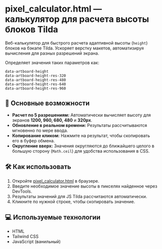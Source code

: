 # pixel_calculator.html — калькулятор для расчета высоты блоков Tilda

Веб-калькулятор для быстрого расчета адаптивной высоты (`height`) блоков на бэкапе Tilda. Ускоряет верстку макетов, автоматизируя вычисления для разных разрешений экрана.

Определяет значения таких параметров как:

```
data-artboard-height
data-artboard-height-res-320
data-artboard-height-res-480
data-artboard-height-res-640
data-artboard-height-res-960
```

## 🚀 Основные возможности

* **Расчет по 5 разрешениям:** Автоматически вычисляет высоту для экранов **1200, 960, 680, 480** и **320px**.
* **Обновление в реальном времени:** Результаты рассчитываются мгновенно по мере ввода.
* **Копирование кликом:** Нажмите на результат, чтобы скопировать его в буфер обмена.
* **Округление вверх:** Значения округляются до ближайшего целого в большую сторону (`Math.ceil`) для удобства использования в CSS.

## 🛠️ Как использовать

1.  Откройте [pixel_calculator.html](https://maaduukaar.github.io/dead-tilda-framework/pixel_calculator.html) в браузере.
2.  Введите необходимое значение высоты в пикселях найденное через DevTools.
3.  Результаты значений для JS Tilda рассчитаются автоматически.
4.  Кликните по нужной строке, чтобы скопировать значение.

## 💻 Используемые технологии

* HTML
* Tailwind CSS
* JavaScript (ванильный)
